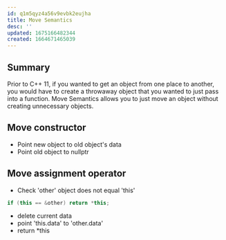 ```yaml
---
id: q1m5qyz4a56v9evbk2eujha
title: Move Semantics
desc: ''
updated: 1675166482344
created: 1664671465039
---
```


## Summary
Prior to C++ 11, if you wanted to get an object from one place to another, you would have to create a throwaway object that you wanted to just pass into a function.
Move Semantics allows you to just move an object without creating unnecessary objects.

## Move constructor
- Point new object to old object's data
- Point old object to nullptr

## Move assignment operator
- Check 'other' object does not equal 'this'
```cpp
if (this == &other) return *this;
```
- delete current data
- point 'this.data' to 'other.data'
- return *this
